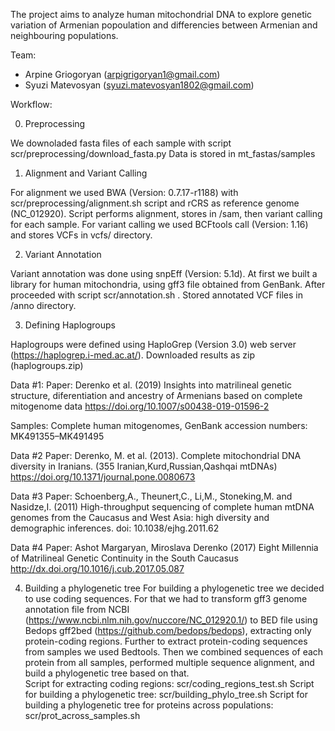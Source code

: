 The project aims to analyze human mitochondrial DNA to explore genetic variation of Armenian popoulation and differencies between Armenian and neighbouring populations. 

Team:
- Arpine Griogoryan (arpigrigoryan1@gmail.com)
- Syuzi Matevosyan (syuzi.matevosyan1802@gmail.com)

Workflow:

0. Preprocessing

We downoladed fasta files of each sample with script scr/preprocessing/download_fasta.py
Data is stored in mt_fastas/samples

1. Alignment and Variant Calling

For alignment we used BWA (Version: 0.7.17-r1188) with scr/preprocessing/alignment.sh script and rCRS as reference genome (NC_012920). Script performs alignment, stores in /sam, then variant calling for each sample. For variant calling we used BCFtools call (Version: 1.16) and stores VCFs in vcfs/ directory.

2. Variant Annotation

Variant annotation was done using snpEff (Version: 5.1d). At first we built a library for human mitochondria, using gff3 file obtained from GenBank. After proceeded with script scr/annotation.sh . Stored annotated VCF files in /anno directory.

3. Defining Haplogroups

Haplogroups were defined using HaploGrep (Version 3.0) web server (https://haplogrep.i-med.ac.at/). Downloaded results as zip (haplogroups.zip)

Data #1:
Paper: Derenko et al. (2019) Insights into matrilineal genetic structure, diferentiation and ancestry of Armenians based on complete mitogenome data
https://doi.org/10.1007/s00438-019-01596-2

Samples: Complete human mitogenomes, GenBank accession numbers: MK491355–MK491495

Data #2 
Paper: Derenko, M. et al. (2013). Complete mitochondrial DNA diversity in Iranians. 
(355 Iranian,Kurd,Russian,Qashqai mtDNAs)
https://doi.org/10.1371/journal.pone.0080673 

Data #3 
Paper: Schoenberg,A., Theunert,C., Li,M., Stoneking,M. and Nasidze,I. (2011) High-throughput sequencing of complete human mtDNA genomes from the Caucasus and West Asia: high diversity and demographic inferences. 
doi: 10.1038/ejhg.2011.62

Data #4
Paper: Ashot Margaryan, Miroslava Derenko (2017) Eight Millennia of Matrilineal Genetic Continuity in the South Caucasus
http://dx.doi.org/10.1016/j.cub.2017.05.087

4. Building a phylogenetic tree
For building a phylogenetic tree we decided to use coding sequences. For that we had to transform gff3 genome annotation file from NCBI (https://www.ncbi.nlm.nih.gov/nuccore/NC_012920.1/) to BED file using Bedops gff2bed (https://github.com/bedops/bedops), extracting only protein-coding regions. 
Further to extract protein-coding sequences from samples we used Bedtools. Then we combined sequences of each protein from all samples, performed multiple sequence alignment, and build a phylogenetic tree based on that.  
Script for extracting coding regions: scr/coding_regions_test.sh
Script for building a phylogenetic tree: scr/building_phylo_tree.sh
Script for building a phylogenetic tree	for proteins across populations: scr/prot_across_samples.sh



